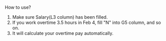 How to use?
1. Make sure Salary(L3 column) has been filled.
2. If you work overtime 3.5 hours in Feb 4, fill "N" into G5 column, and so on.
3. It will calculate your overtime pay automatically.
